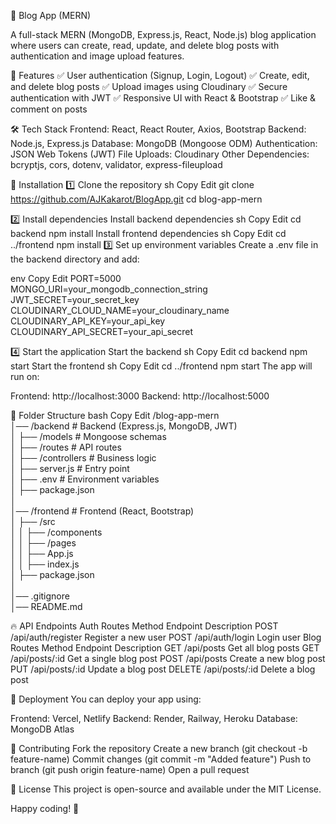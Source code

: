 📝 Blog App (MERN)

A full-stack MERN (MongoDB, Express.js, React, Node.js) blog application where users can create, read, update, and delete blog posts with authentication and image upload features.

🚀 Features
✅ User authentication (Signup, Login, Logout)
✅ Create, edit, and delete blog posts
✅ Upload images using Cloudinary
✅ Secure authentication with JWT
✅ Responsive UI with React & Bootstrap
✅ Like & comment on posts

🛠 Tech Stack
Frontend: React, React Router, Axios, Bootstrap
Backend: Node.js, Express.js
Database: MongoDB (Mongoose ODM)
Authentication: JSON Web Tokens (JWT)
File Uploads: Cloudinary
Other Dependencies: bcryptjs, cors, dotenv, validator, express-fileupload


🔧 Installation
1️⃣ Clone the repository
sh
Copy
Edit
git clone https://github.com/AJKakarot/BlogApp.git
cd blog-app-mern

2️⃣ Install dependencies
Install backend dependencies
sh
Copy
Edit
cd backend
npm install
Install frontend dependencies
sh
Copy
Edit
cd ../frontend
npm install
3️⃣ Set up environment variables
Create a .env file in the backend directory and add:

env
Copy
Edit
PORT=5000  
MONGO_URI=your_mongodb_connection_string  
JWT_SECRET=your_secret_key  
CLOUDINARY_CLOUD_NAME=your_cloudinary_name  
CLOUDINARY_API_KEY=your_api_key  
CLOUDINARY_API_SECRET=your_api_secret 


4️⃣ Start the application
Start the backend
sh
Copy
Edit
cd backend
npm start
Start the frontend
sh
Copy
Edit
cd ../frontend
npm start
The app will run on:

Frontend: http://localhost:3000
Backend: http://localhost:5000

📂 Folder Structure
bash
Copy
Edit
/blog-app-mern  
│── /backend # Backend (Express.js, MongoDB, JWT)  
│ ├── /models # Mongoose schemas  
│ ├── /routes # API routes  
│ ├── /controllers # Business logic  
│ ├── server.js # Entry point  
│ ├── .env # Environment variables  
│ ├── package.json  
│  
│── /frontend # Frontend (React, Bootstrap)  
│ ├── /src  
│ │ ├── /components  
│ │ ├── /pages  
│ │ ├── App.js  
│ │ ├── index.js  
│ ├── package.json  
│  
│── .gitignore  
│── README.md  


🔥 API Endpoints
Auth Routes
Method Endpoint Description
POST /api/auth/register Register a new user
POST /api/auth/login Login user
Blog Routes
Method Endpoint Description
GET /api/posts Get all blog posts
GET /api/posts/:id Get a single blog post
POST /api/posts Create a new blog post
PUT /api/posts/:id Update a blog post
DELETE /api/posts/:id Delete a blog post


🚀 Deployment
You can deploy your app using:

Frontend: Vercel, Netlify
Backend: Render, Railway, Heroku
Database: MongoDB Atlas

🎯 Contributing
Fork the repository
Create a new branch (git checkout -b feature-name)
Commit changes (git commit -m "Added feature")
Push to branch (git push origin feature-name)
Open a pull request


📜 License
This project is open-source and available under the MIT License.

Happy coding! 🚀
